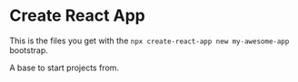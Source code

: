 # Create React App

This is the files you get with the `npx create-react-app new my-awesome-app` bootstrap.

A base to start projects from.
